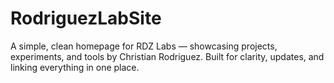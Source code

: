 # RodriguezLabSite
A simple, clean homepage for RDZ Labs — showcasing projects, experiments, and tools by Christian Rodriguez. Built for clarity, updates, and linking everything in one place.
